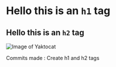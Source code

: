 # Hello this is an `h1` tag
## Hello this is an `h2` tag

![Image of Yaktocat](https://octodex.github.com/images/yaktocat.png)

Commits made : Create h1 and h2 tags
